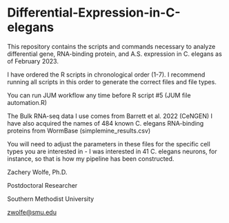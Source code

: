# Differential-Expression-in-C-elegans
This repository contains the scripts and commands necessary to analyze differential gene, RNA-binding protein, and A.S. expression in C. elegans as of February 2023.

I have ordered the R scripts in chronological order (1-7). I recommend running all scripts in this order to generate the correct files and file types.

You can run JUM workflow any time before R script #5 (JUM file automation.R)

The Bulk RNA-seq data I use comes from Barrett et al. 2022 (CeNGEN)
I have also acquired the names of 484 known C. elegans RNA-binding proteins from WormBase (simplemine_results.csv)

You will need to adjust the parameters in these files for the specific cell types you are interested in - I was interested in 41 C. elegans neurons, for instance, so that is how my pipeline has been constructed.

Zachery Wolfe, Ph.D.

Postdoctoral Researcher

Southern Methodist University

zwolfe@smu.edu

